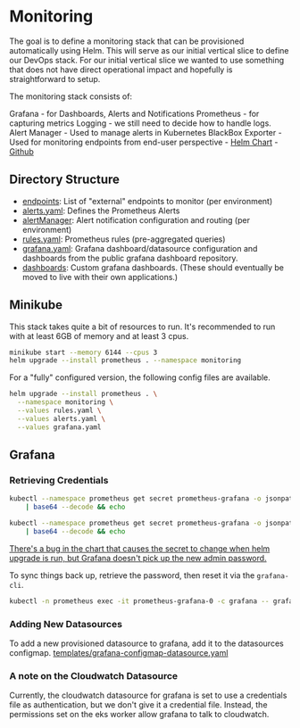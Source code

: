 # Monitoring

The goal is to define a monitoring stack that can be provisioned automatically using Helm. This will serve as our initial vertical slice to define our DevOps stack. For our initial vertical slice we wanted to use something that does not have direct operational impact and hopefully is straightforward to setup.

The monitoring stack consists of:

Grafana - for Dashboards, Alerts and Notifications
Prometheus - for capturing metrics
Logging - we still need to decide how to handle logs.
Alert Manager - Used to manage alerts in Kubernetes
BlackBox Exporter - Used for monitoring endpoints from end-user perspective
    - [Helm Chart](https://github.com/helm/charts/tree/master/stable/prometheus-blackbox-exporter)
    - [Github](https://github.com/prometheus/blackbox_exporter)

## Directory Structure

- [endpoints](endpoints/): List of "external" endpoints to monitor (per environment)
- [alerts.yaml](alerts.yaml): Defines the Prometheus Alerts
- [alertManager](alertManager/): Alert notification configuration and routing (per environment)
- [rules.yaml](rules.yaml): Prometheus rules (pre-aggregated queries)
- [grafana.yaml](grafana.yaml): Grafana dashboard/datasource configuration and dashboards from the public grafana dashboard repository.
- [dashboards](dashboards/): Custom grafana dashboards. (These should eventually be moved to live with their own applications.)

## Minikube

This stack takes quite a bit of resources to run.
It's recommended to run with at least 6GB of memory and at least 3 cpus.

```bash
minikube start --memory 6144 --cpus 3
helm upgrade --install prometheus . --namespace monitoring
```

For a "fully" configured version, the following config files are available.

```bash
helm upgrade --install prometheus . \
  --namespace monitoring \
  --values rules.yaml \
  --values alerts.yaml \
  --values grafana.yaml
```

## Grafana

### Retrieving Credentials

```bash
kubectl --namespace prometheus get secret prometheus-grafana -o jsonpath='{.data.admin-user}' \
    | base64 --decode && echo

kubectl --namespace prometheus get secret prometheus-grafana -o jsonpath='{.data.admin-password}' \
    | base64 --decode && echo
```

[There's a bug in the chart that causes the secret to change when helm upgrade is run, but Grafana doesn't pick up the new admin password.](https://github.com/helm/charts/issues/5167)

To sync things back up, retrieve the password, then reset it via the `grafana-cli`.

```bash
kubectl -n prometheus exec -it prometheus-grafana-0 -c grafana -- grafana-cli admin reset-admin-password --homepath /usr/share/grafana {password}
```

### Adding New Datasources

To add a new provisioned datasource to grafana, add it to the datasources configmap.
[templates/grafana-configmap-datasource.yaml](templates/grafana-configmap-datasource.yaml)

### A note on the Cloudwatch Datasource

Currently, the cloudwatch datasource for grafana is set to use a credentials file as authentication, but we don't give it a credential file. Instead, the permissions set on the eks worker allow grafana to talk to cloudwatch.